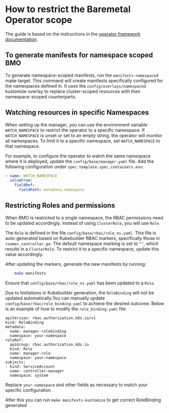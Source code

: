 # How to restrict the Baremetal Operator scope

The guide is based on the instructions in the
[operator framework documentation][operator-scope].

[operator-scope]: https://sdk.operatorframework.io/docs/building-operators/golang/operator-scope/

## To generate manifests for namespace scoped BMO

To generate namespace-scoped manifests, run the `manifests-namespaced`
make target. This command will create manifests specifically configured for the
namespaces defined in. It uses the `config/overlays/namespaced` kustomize
overlay to replace cluster-scoped resources with their namespace-scoped counterparts.

## Watching resources in specific Namespaces

When setting up the manager, you can use the environment variable
`WATCH_NAMESPACE` to restrict the operator to a specific namespace. If
`WATCH_NAMESPACE` is unset or set to an empty string, the operator will
monitor all namespaces. To limit it to a specific namespace, set
`WATCH_NAMESPACE` to that namespace.

For example, to configure the operator to watch the same namespace where
it is deployed, update the `config/base/manager.yaml` file. Add the
following configuration under `spec.template.spec.containers.env`:

```yaml
- name: WATCH_NAMESPACE
  valueFrom:
    fieldRef:
      fieldPath: metadata.namespace
```

## Restricting Roles and permissions

When BMO is restricted to a single namespace, the RBAC permissions need
to be updated accordingly. Instead of using `ClusterRole`, you will use
`Role`.

The `Role` is defined in the file `config/base/rbac/role_ns.yaml`. This
file is auto-generated based on Kubebuilder RBAC markers, specifically those
in `<some>_controller.go`. The default namespace marking is set to `""`,
which results in a `ClusterRole`. To restrict it to a specific namespace,
update this value accordingly.

After updating the markers, generate the new manifests by running:

```bash
    make manifests
```

Ensure that `config/base/rbac/role_ns.yaml` has been updated to a `Role`.

Due to limitations in Kubebuilder generation, the `RoleBinding` will not
be updated automatically.You can manually update `config/base/rbac/role_binding.yaml`
to achieve the desired outcome. Below is an example of how to modify the
`role_binding.yaml` file:

```yaml:
apiVersion: rbac.authorization.k8s.io/v1
kind: RoleBinding
metadata:
  name: manager-rolebinding
  namespace: your-namespace
roleRef:
  apiGroup: rbac.authorization.k8s.io
  kind: Role
  name: manager-role
  namespace: your-namespace
subjects:
- kind: ServiceAccount
  name: controller-manager
  namespace: system
```

Replace `your-namespace` and other fields as necessary to match your
specific configuration.

After this you can run `make manifests-kustomize` to get correct RoleBinding generated
